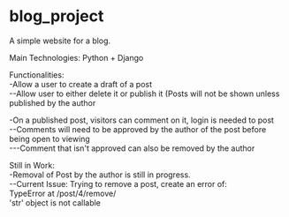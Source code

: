 # blog_project
A simple website for a blog.

Main Technologies: Python + Django

Functionalities: <br/>
-Allow a user to create a draft of a post <br/>
--Allow user to either delete it or publish it (Posts will not be shown unless published by the author <br/>

-On a published post, visitors can comment on it, login is needed to post <br/>
--Comments will need to be approved by the author of the post before being open to viewing <br/>
---Comment that isn't approved can also be removed by the author <br/>

Still in Work: <br/>
-Removal of Post by the author is still in progress. <br/>
--Current Issue: Trying to remove a post, create an error of: <br/>
  TypeError at /post/4/remove/ <br/>
    'str' object is not callable <br/>
